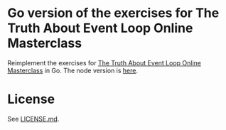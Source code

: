 # Go version of the exercises for The Truth About Event Loop Online Masterclass

Reimplement the exercises for [The Truth About Event Loop Online Masterclass](http://truthabouteventloops.com/) in Go.
The node version is [here](https://github.com/codedinc/eventloopclass).

# License

See [LICENSE.md](https://github.com/jingweno/eventloopclass/blob/master/LICENSE.md).
